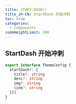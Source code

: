 ```yaml
---
title: START:DASH!!
title_zh-CN: StartDash 开始冲刺
toc: true
categories:
  - components
codeHeightLimit: 300
---
```


## StartDash 开始冲刺

```ts
export interface ThemeConfig {
  startDash?: {
    title?: string
    desc?: string
    img?: string
    link?: string
  }[]
}
```
